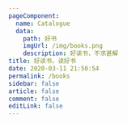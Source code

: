 ```yaml
---
pageComponent: 
  name: Catalogue
  data: 
    path: 好书
    imgUrl: /img/books.png
    description: 好读书，不求甚解
title: 好读书，读好书
date: 2020-03-11 21:50:54
permalink: /books
sidebar: false
article: false
comment: false
editLink: false
---
```


